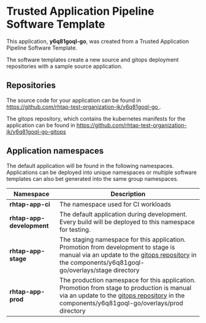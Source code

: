 # Trusted Application Pipeline Software Template

This application, **y6q81goql-go**, was created from a Trusted Application Pipeline Software Template.

The software templates create a new source and gitops deployment repositories with a sample source application. 

## Repositories

The source code for your application can be found in [https://github.com/rhtap-test-organization-jk/y6q81goql-go ](https://github.com/rhtap-test-organization-jk/y6q81goql-go ).
 
The gitops repository, which contains the kubernetes manifests for the application can be found in 
[https://github.com/rhtap-test-organization-jk/y6q81goql-go-gitops ](https://github.com/rhtap-test-organization-jk/y6q81goql-go-gitops ) 

## Application namespaces 

The default application will be found in the following namespaces. Applications can be deployed into unique namespaces or multiple software templates can also bet generated into the same group namespaces.  

|  Namespace   |  Description   |  
| -------- | -------- |
| **rhtap-app-ci** | The namespace used for CI workloads |
| **rhtap-app-development** | The default application during development. Every build will be deployed to this namespace for testing. |
| **rhtap-app-stage** | The staging namespace for this application. Promotion from development to stage is manual via an update to the [gitops repository](https://github.com/rhtap-test-organization-jk/y6q81goql-go-gitops ) in the components/y6q81goql-go/overlays/stage directory |
| **rhtap-app-prod** | The production namespace for this application. Promotion from stage to production is manual via an update to the [gitops repository](https://github.com/rhtap-test-organization-jk/y6q81goql-go-gitops ) in the components/y6q81goql-go/overlays/prod directory |